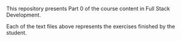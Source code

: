 This repository presents Part 0 of the course content in Full Stack Development.

Each of the text files above represents the exercises finished by the student.

